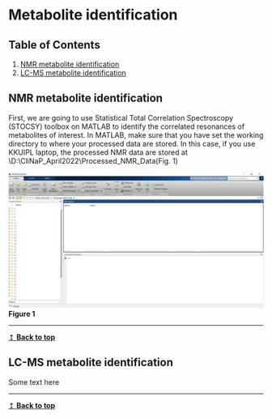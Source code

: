 # Metabolite identification

## Table of Contents
1. [NMR metabolite identification](#nmr)
2. [LC-MS metabolite identification](#lcms)

## NMR metabolite identification <a name="nmr"></a>
First, we are going to use Statistical Total Correlation Spectroscopy (STOCSY) toolbox on MATLAB to identify the correlated resonances of metabolites of interest.
In MATLAB, make sure that you have set the working directory to where your processed data are stored. In this case, if you use KKUIPL laptop, the processed NMR data are stored at \D:\CliNaP_April2022\Processed_NMR_Data(Fig. 1)

![](Figures/0.jpg)
**Figure 1**

---
[↥ **Back to top**](#top)

## LC-MS metabolite identification <a name="lcms"></a>
Some text here

---
[↥ **Back to top**](#top)

